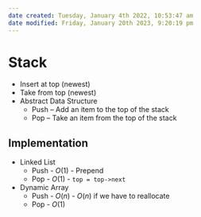 ```yaml
---
date created: Tuesday, January 4th 2022, 10:53:47 am
date modified: Friday, January 20th 2023, 9:20:19 pm
---
```


# Stack

- Insert at top (newest)
- Take from top (newest)
- Abstract Data Structure
    - Push – Add an item to the top of the stack
    - Pop – Take an item from the top of the stack

## Implementation

- Linked List
    - Push - $O(1)$ - Prepend
    - Pop - $O(1)$ - `top = top->next`
- Dynamic Array
    - Push - $O(n)$ - $O(n)$ if we have to reallocate
    - Pop - $O(1)$
